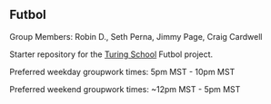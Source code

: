 ## Futbol

Group Members: Robin D., Seth Perna, Jimmy Page, Craig Cardwell

Starter repository for the [Turing School](https://turing.io/) Futbol project.

Preferred weekday groupwork times: 5pm MST - 10pm MST

Preferred weekend groupwork times: ~12pm MST - 5pm MST
